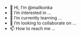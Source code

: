 - 👋 Hi, I’m @mailkonka
- 👀 I’m interested in ...
- 🌱 I’m currently learning ...
- 💞️ I’m looking to collaborate on ...
- 📫 How to reach me ...

<!---
mailkonka/mailkonka is a ✨ special ✨ repository because its `README.md` (this file) appears on your GitHub profile.
You can click the Preview link to take a look at your changes.
--->
